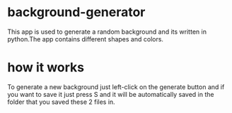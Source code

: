 # background-generator
This app is used to generate a random background and its written in python.The app contains different shapes and colors.
# how it works
To generate a new background just left-click on the generate button and if you want to save it just press S and it will be automatically
saved in the folder that you saved these 2 files in.
